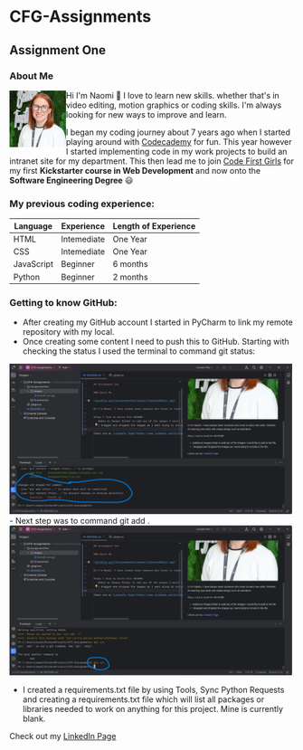 # CFG-Assignments

## Assignment One 

### About Me


<img align="left" width="100" height="100" padding="10px" src="/AssignmentOne/Images/linkedin pic.jpg">

Hi I'm Naomi :wave: I love to learn 
new skills. whether that's in video editing, motion graphics or coding skills. I'm always
looking for new ways to improve and learn.

I began my coding journey about 7 years ago when I started 
playing around with [Codecademy](https://www.codecademy.com/) for fun. 
This year however I started implementing code in my work 
projects to build an intranet site for my department. 
This then lead me to join [Code First Girls](https://codefirstgirls.com/) for my first **Kickstarter
course in Web Development** and now onto the **Software Engineering Degree** :smiley:

### My previous coding experience:

| Language   | Experience  | Length of Experience |
|------------|-------------|----------------------|
| HTML       | Intemediate | One Year             |
| CSS        | Intemediate | One Year             |
| JavaScript | Beginner    | 6 months             |
| Python     | Beginner    | 2 months             |



### Getting to know GitHub:
 - After creating my GitHub account I started in PyCharm to link my remote repository
with my local. 
 - Once creating some content I need to push this to GitHub. Starting with checking the
status I used the terminal to command git status:
<img width="500px" src="AssignmentOne/Screenshots/git status.png">
 - Next step was to command git add .
<img width="500px" src="AssignmentOne/Screenshots/using git add.png">
 
 - I created a requirements.txt file by using Tools, Sync Python Requests and creating
a requirements.txt file which will list all packages or libraries needed to work on
anything for this project. Mine is currently blank. 

Check out my [LinkedIn Page](https://www.linkedin.com/in/naomi-mcewan-90900396/)